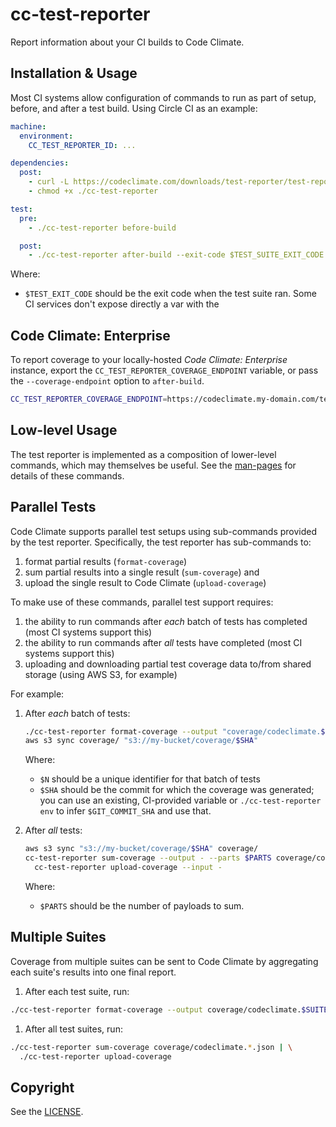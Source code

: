 # cc-test-reporter

Report information about your CI builds to Code Climate.

## Installation & Usage

Most CI systems allow configuration of commands to run as part of setup, before,
and after a test build. Using Circle CI as an example:

```yaml
machine:
  environment:
    CC_TEST_REPORTER_ID: ...

dependencies:
  post:
    - curl -L https://codeclimate.com/downloads/test-reporter/test-reporter-latest-linux-amd64 > ./cc-test-reporter
    - chmod +x ./cc-test-reporter

test:
  pre:
    - ./cc-test-reporter before-build

  post:
    - ./cc-test-reporter after-build --exit-code $TEST_SUITE_EXIT_CODE
```

  Where:

  - `$TEST_EXIT_CODE` should be the exit code when the test suite ran. Some CI
    services don't expose directly a var with the

## Code Climate: Enterprise

To report coverage to your locally-hosted *Code Climate: Enterprise* instance,
export the `CC_TEST_REPORTER_COVERAGE_ENDPOINT` variable, or pass the
`--coverage-endpoint` option to `after-build`.

```sh
CC_TEST_REPORTER_COVERAGE_ENDPOINT=https://codeclimate.my-domain.com/test_reports
```

## Low-level Usage

The test reporter is implemented as a composition of lower-level commands, which
may themselves be useful. See the [man-pages](man) for details of these
commands.

## Parallel Tests

Code Climate supports parallel test setups using sub-commands provided by the
test reporter.  Specifically, the test reporter has sub-commands to:

1. format partial results (`format-coverage`)
1. sum partial results into a single result (`sum-coverage`) and
1. upload the single result to Code Climate (`upload-coverage`)

To make use of these commands, parallel test support requires:

1. the ability to run commands after *each* batch of tests has completed (most CI systems support this)
1. the ability to run commands after *all* tests have completed (most CI systems support this)
1. uploading and downloading partial test coverage data to/from shared storage
(using AWS S3, for example)

For example:

1. After *each* batch of tests:

   ```sh
   ./cc-test-reporter format-coverage --output "coverage/codeclimate.$N.json"
   aws s3 sync coverage/ "s3://my-bucket/coverage/$SHA"
   ```

   Where:

   - `$N` should be a unique identifier for that batch of tests
   - `$SHA` should be the commit for which the coverage was generated; you can
     use an existing, CI-provided variable or `./cc-test-reporter env` to infer
     `$GIT_COMMIT_SHA` and use that.

1. After *all* tests:

   ```sh
   aws s3 sync "s3://my-bucket/coverage/$SHA" coverage/
   cc-test-reporter sum-coverage --output - --parts $PARTS coverage/codeclimate.*.json | \
     cc-test-reporter upload-coverage --input -
   ```

   Where:

   - `$PARTS` should be the number of payloads to sum.

## Multiple Suites

Coverage from multiple suites can be sent to Code Climate by aggregating each
suite's results into one final report.

1. After each test suite, run:

  ```sh
  ./cc-test-reporter format-coverage --output coverage/codeclimate.$SUITE.json
  ```

1. After all test suites, run:

  ```sh
  ./cc-test-reporter sum-coverage coverage/codeclimate.*.json | \
    ./cc-test-reporter upload-coverage
  ```

## Copyright

See the [LICENSE](LICENSE).
